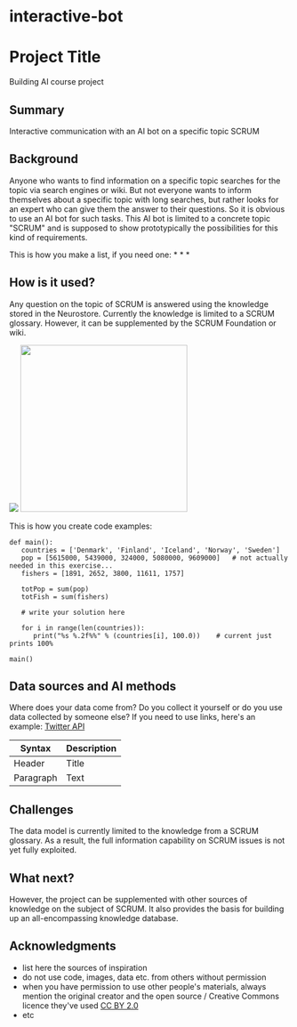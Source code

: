 # interactive-bot

# Project Title

Building AI course project

## Summary

Interactive communication with an AI bot on a specific topic SCRUM


## Background

Anyone who wants to find information on a specific topic searches for the topic via search engines or wiki. But not everyone wants to inform themselves about a specific topic with long searches, but rather looks for an expert who can give them the answer to their questions. So it is obvious to use an AI bot for such tasks. This AI bot is limited to a concrete topic "SCRUM" and is supposed to show prototypically the possibilities for this kind of requirements.

This is how you make a list, if you need one:
* 
* 
* 


## How is it used?

Any question on the topic of SCRUM is answered using the knowledge stored in the Neurostore. Currently the knowledge is limited to a SCRUM glossary. However, it can be supplemented by the SCRUM Foundation or wiki.

<img src="https://www.sogln.de/frage_antwort.png">
<img src="https://upload.wikimedia.org/wikipedia/commons/5/5e/Sleeping_cat_on_her_back.jpg" width="300">

This is how you create code examples:
```
def main():
   countries = ['Denmark', 'Finland', 'Iceland', 'Norway', 'Sweden']
   pop = [5615000, 5439000, 324000, 5080000, 9609000]   # not actually needed in this exercise...
   fishers = [1891, 2652, 3800, 11611, 1757]

   totPop = sum(pop)
   totFish = sum(fishers)

   # write your solution here

   for i in range(len(countries)):
      print("%s %.2f%%" % (countries[i], 100.0))    # current just prints 100%

main()
```


## Data sources and AI methods
Where does your data come from? Do you collect it yourself or do you use data collected by someone else?
If you need to use links, here's an example:
[Twitter API](https://developer.twitter.com/en/docs)

| Syntax      | Description |
| ----------- | ----------- |
| Header      | Title       |
| Paragraph   | Text        |

## Challenges

The data model is currently limited to the knowledge from a SCRUM glossary. As a result, the full information capability on SCRUM issues is not yet fully exploited.

## What next?

However, the project can be supplemented with other sources of knowledge on the subject of SCRUM. It also provides the basis for building up an all-encompassing knowledge database. 


## Acknowledgments

* list here the sources of inspiration 
* do not use code, images, data etc. from others without permission
* when you have permission to use other people's materials, always mention the original creator and the open source / Creative Commons licence they've used
[CC BY 2.0](https://creativecommons.org/licenses/by/2.0)
* etc
